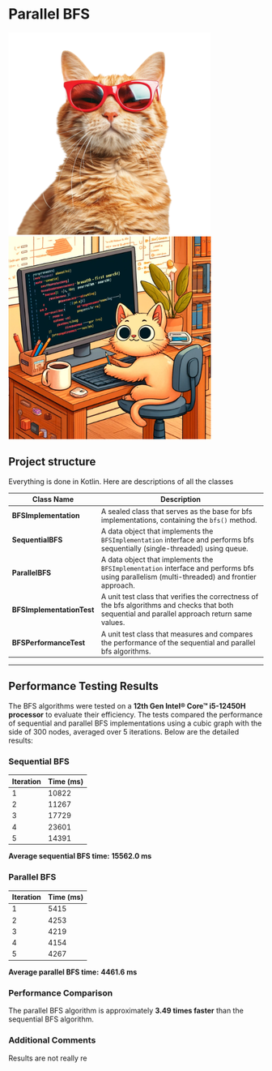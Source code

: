 # Parallel BFS

<p align="start">
  <img src="pictures/img1.png" alt="Image 1" width="400"/>
  <img src="pictures/img2.png" alt="Image 2" width="400"/>
</p>



## Project structure
Everything is done in Kotlin. Here are descriptions of all the classes

| **Class Name**            | **Description**                                                                                                                                 |
|---------------------------|-------------------------------------------------------------------------------------------------------------------------------------------------|
| **BFSImplementation**     | A sealed class that serves as the base for bfs implementations, containing the `bfs()` method.                                                  |
| **SequentialBFS**         | A data object that implements the `BFSImplementation` interface and performs bfs sequentially (single-threaded) using queue.                    |
| **ParallelBFS**           | A data object that implements the `BFSImplementation` interface and performs bfs using parallelism (multi-threaded) and frontier approach.      |
| **BFSImplementationTest** | A unit test class that verifies the correctness of the bfs algorithms and checks that both sequential and parallel approach return same values. |
| **BFSPerformanceTest**    | A unit test class that measures and compares the performance of the sequential and parallel bfs algorithms.                                     |

---

## Performance Testing Results

The BFS algorithms were tested on a **12th Gen Intel® Core™ i5-12450H processor** to evaluate their efficiency. The tests compared the performance of sequential and parallel BFS implementations using a cubic graph with the side of 300 nodes, averaged over 5 iterations. Below are the detailed results:

### Sequential BFS

| **Iteration** | **Time (ms)** |
|---------------|---------------|
| 1             | 10822         |
| 2             | 11267         |
| 3             | 17729         |
| 4             | 23601         |
| 5             | 14391         |

**Average sequential BFS time:** **15562.0 ms**

### Parallel BFS

| **Iteration** | **Time (ms)** |
|---------------|---------------|
| 1             | 5415         |
| 2             | 4253         |
| 3             | 4219         |
| 4             | 4154         |
| 5             | 4267         |

**Average parallel BFS time:** **4461.6 ms**

### Performance Comparison
The parallel BFS algorithm is approximately **3.49 times faster** than the sequential BFS algorithm.

### Additional Comments
Results are not really re
